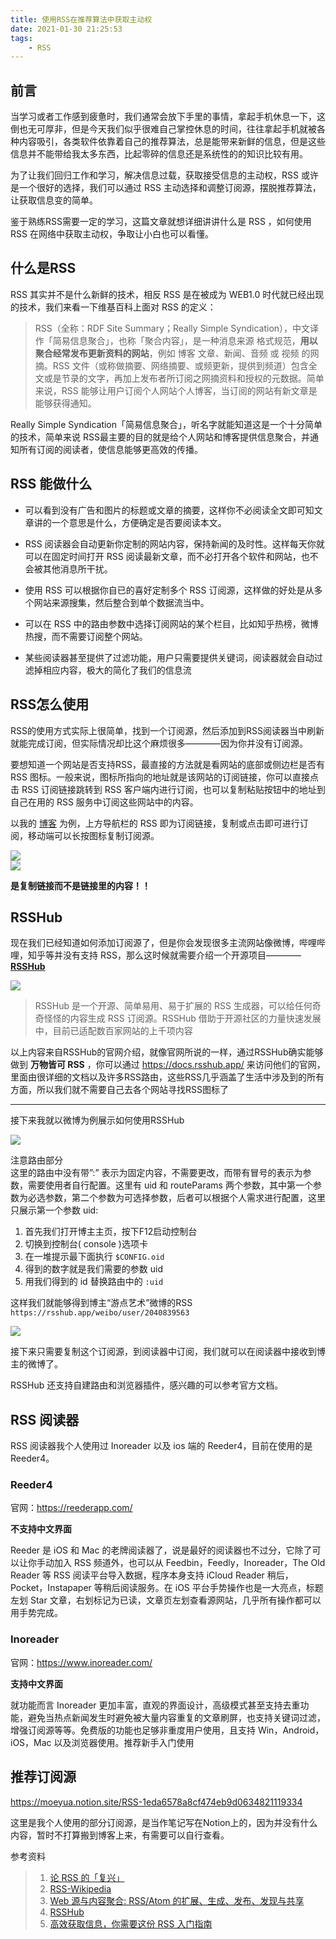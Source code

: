 ```yaml
---
title: 使用RSS在推荐算法中获取主动权
date: 2021-01-30 21:25:53
tags: 
    - RSS
---
```


## 前言
当学习或者工作感到疲惫时，我们通常会放下手里的事情，拿起手机休息一下，这倒也无可厚非，但是今天我们似乎很难自己掌控休息的时间，往往拿起手机就被各种内容吸引，各类软件依靠着自己的推荐算法，总是能带来新鲜的信息，但是这些信息并不能带给我太多东西，比起零碎的信息还是系统性的的知识比较有用。

为了让我们回归工作和学习，解决信息过载，获取接受信息的主动权，RSS 或许是一个很好的选择，我们可以通过 RSS 主动选择和调整订阅源，摆脱推荐算法，让获取信息变的简单。

鉴于熟练RSS需要一定的学习，这篇文章就想详细讲讲什么是 RSS ，如何使用 RSS 在网络中获取主动权，争取让小白也可以看懂。



## 什么是RSS
RSS 其实并不是什么新鲜的技术，相反 RSS 是在被成为 WEB1.0 时代就已经出现的技术，我们来看一下维基百科上面对 RSS 的定义：

> RSS（全称：RDF Site Summary；Really Simple Syndication），中文译作「简易信息聚合」，也称「聚合内容」，是一种消息来源 格式规范，**用以聚合经常发布更新资料的网站**，例如 博客 文章、新闻、音频 或 视频 的网摘。RSS 文件（或称做摘要、网络摘要、或频更新，提供到频道）包含全文或是节录的文字，再加上发布者所订阅之网摘资料和授权的元数据。简单来说，RSS 能够让用户订阅个人网站个人博客，当订阅的网站有新文章是能够获得通知。

Really Simple Syndication「简易信息聚合」，听名字就能知道这是一个十分简单的技术，简单来说 RSS最主要的目的就是给个人网站和博客提供信息聚合，并通知所有订阅的阅读者，使信息能够更高效的传播。

## RSS 能做什么
- 可以看到没有广告和图片的标题或文章的摘要，这样你不必阅读全文即可知文章讲的一个意思是什么，方便确定是否要阅读本文。

- RSS 阅读器会自动更新你定制的网站内容，保持新闻的及时性。这样每天你就可以在固定时间打开 RSS 阅读最新文章，而不必打开各个软件和网站，也不会被其他消息所干扰。

- 使用 RSS 可以根据你自已的喜好定制多个 RSS 订阅源，这样做的好处是从多个网站来源搜集，然后整合到单个数据流当中。

- 可以在 RSS 中的路由参数中选择订阅网站的某个栏目，比如知乎热榜，微博热搜，而不需要订阅整个网站。

- 某些阅读器甚至提供了过滤功能，用户只需要提供关键词，阅读器就会自动过滤掉相应内容，极大的简化了我们的信息流

## RSS怎么使用
RSS的使用方式实际上很简单，找到一个订阅源，然后添加到RSS阅读器当中刷新就能完成订阅，但实际情况却比这个麻烦很多————因为你并没有订阅源。

要想知道一个网站是否支持RSS，最直接的方法就是看网站的底部或侧边栏是否有 RSS 图标。一般来说，图标所指向的地址就是该网站的订阅链接，你可以直接点击 RSS 订阅链接跳转到 RSS 客户端内进行订阅，也可以复制粘贴按钮中的地址到自己在用的 RSS 服务中订阅这些网站中的内容。

以我的 [博客](https://moeyua.github.io/) 为例，上方导航栏的 RSS 即为订阅链接，复制或点击即可进行订阅，移动端可以长按图标复制订阅源。

![](https://i.loli.net/2021/01/30/MtbJOLgoknjVC7T.png)  
![](https://i.loli.net/2021/01/30/vyTlD32WhuE5Gr7.png)  

**是复制链接而不是链接里的内容！！**

## RSSHub
现在我们已经知道如何添加订阅源了，但是你会发现很多主流网站像微博，哔哩哔哩，知乎等并没有支持 RSS，那么这时候就需要介绍一个开源项目————[**RSSHub**](https://docs.rsshub.app/)

![](https://i.loli.net/2021/01/30/LoV4s7jxdw2IGmk.png)

> RSSHub 是一个开源、简单易用、易于扩展的 RSS 生成器，可以给任何奇奇怪怪的内容生成 RSS 订阅源。RSSHub 借助于开源社区的力量快速发展中，目前已适配数百家网站的上千项内容

以上内容来自RSSHub的官网介绍，就像官网所说的一样，通过RSSHub确实能够做到 **万物皆可 RSS**  ，你可以通过 <https://docs.rsshub.app/> 来访问他们的官网，里面由很详细的文档以及许多RSS路由，这些RSS几乎涵盖了生活中涉及到的所有方面，所以我们就不需要自己去各个网站寻找RSS图标了

---

接下来我就以微博为例展示如何使用RSSHub

![](https://i.loli.net/2021/01/30/tuD6k5K8GIhsz9n.png)

注意路由部分  
这里的路由中没有带”:” 表示为固定内容，不需要更改，而带有冒号的表示为参数，需要使用者自行配置。这里有 uid 和 routeParams 两个参数，其中第一个参数为必选参数，第二个参数为可选择参数，后者可以根据个人需求进行配置，这里只展示第一个参数 uid:

1. 首先我们打开博主主页，按下F12启动控制台
2. 切换到控制台( console )选项卡
3. 在一堆提示最下面执行 ``$CONFIG.oid``
4. 得到的数字就是我们需要的参数 uid
5. 用我们得到的 id 替换路由中的 ``:uid``

这样我们就能够得到博主“游点艺术”微博的RSS  
``https://rsshub.app/weibo/user/2040839563``

![](https://i.loli.net/2021/01/30/lIYBDeEFxcAm6Ny.png)

接下来只需要复制这个订阅源，到阅读器中订阅，我们就可以在阅读器中接收到博主的微博了。

RSSHub 还支持自建路由和浏览器插件，感兴趣的可以参考官方文档。

## RSS 阅读器
RSS 阅读器我个人使用过 Inoreader 以及 ios 端的 Reeder4，目前在使用的是 Reeder4。

### Reeder4
官网：<https://reederapp.com/>

**不支持中文界面**

Reeder 是 iOS 和 Mac 的老牌阅读器了，说是最好的阅读器也不过分，它除了可以让你手动加入 RSS 频道外，也可以从 Feedbin，Feedly，Inoreader，The Old Reader 等 RSS 阅读平台导入数据，程序本身支持 iCloud Reader 稍后，Pocket，Instapaper 等稍后阅读服务。在 iOS 平台手势操作也是一大亮点，标题左划 Star 文章，右划标记为已读，文章页左划查看源网站，几乎所有操作都可以用手势完成。

### Inoreader
官网：https://www.inoreader.com/

**支持中文界面**

就功能而言 Inoreader 更加丰富，直观的界面设计，高级模式甚至支持去重功能，避免当热点新闻发生时避免被大量内容重复的文章刷屏，也支持关键词过滤，增强订阅源等等。免费版的功能也足够非重度用户使用，且支持 Win，Android，iOS，Mac 以及浏览器使用。推荐新手入门使用

## 推荐订阅源
https://moeyua.notion.site/RSS-1eda6578a8cf474eb9d0634821119334

这里是我个人使用的部分订阅源，是当作笔记写在Notion上的，因为并没有什么内容，暂时不打算搬到博客上来，有需要可以自行查看。

参考资料
> 1. [论 RSS 的「复兴」](https://sspai.com/post/43998)  
> 2. [RSS-Wikipedia](https://zh.wikipedia.org/zh/RSS)  
> 3. [Web 源与内容聚合: RSS/Atom 的扩展、生成、发布、发现与共享](https://www.cnki.net/KCMS/detail/detail.aspx?QueryID=4&CurRec=3&recid=&filename=QBKX200906015&dbname=CJFD2009&dbcode=CJFQ&pr=&urlid=&yx=&uid=WEEvREcwSlJHSldTTGJhYlRqaHdoRU9XSkZ2UlNsYkZkWnlDM3AzTGEzbWdvYkcyQi82Q0pSVFFoUVN1N1crUHBTRT0=A4hF_YAuvQ5obgVAqNKPCYcEjKensW4IQMovwHtwkF4VYPoHbKxJw!!&v=MDU3MDVyRzRIdGpNcVk5RVlZUjhlWDFMdXhZUzdEaDFUM3FUcldNMUZyQ1VSTDZlWmVackZDdm1VYnJCTkMvQWQ=)  
> 4.  [RSSHub](https://docs.rsshub.app/)
> 5.  [高效获取信息，你需要这份 RSS 入门指南](https://sspai.com/post/56391)

